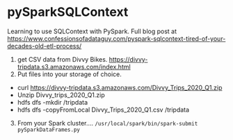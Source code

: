 # pySparkSQLContext
Learning to use SQLContext with PySpark.
Full blog post at https://www.confessionsofadataguy.com/pyspark-sqlcontext-tired-of-your-decades-old-etl-process/


1. get CSV data from Divvy Bikes.  https://divvy-tripdata.s3.amazonaws.com/index.html
2. Put files into your storage of choice.
  - curl https://divvy-tripdata.s3.amazonaws.com/Divvy_Trips_2020_Q1.zip 
  - Unzip Divvy_trips_2020_Q1.zip
  - hdfs dfs -mkdir /tripdata
  - hdfs dfs -copyFromLocal Divvy_Trips_2020_Q1.csv /tripdata
  
3. From your Spark cluster.... `/usr/local/spark/bin/spark-submit pySparkDataFrames.py`
